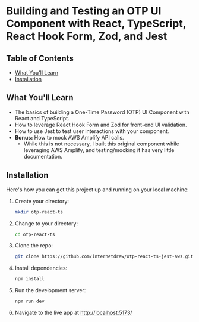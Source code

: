 # Building and Testing an OTP UI Component with React, TypeScript, React Hook Form, Zod, and Jest

## Table of Contents

- [What You'll Learn](#what-youll-learn)
- [Installation](#installation)

## What You'll Learn

- The basics of building a One-Time Password (OTP) UI Component with React and TypeScript.
- How to leverage React Hook Form and Zod for front-end UI validation.
- How to use Jest to test user interactions with your component.
- **Bonus:** How to mock AWS Amplify API calls.
  - While this is not necessary, I built this original component while leveraging AWS Amplify, and testing/mocking it has very little documentation.

## Installation

Here's how you can get this project up and running on your local machine:

1. Create your directory:

   ```sh
   mkdir otp-react-ts
   ```

2. Change to your directory:

   ```sh
   cd otp-react-ts
   ```

3. Clone the repo:

   ```sh
   git clone https://github.com/internetdrew/otp-react-ts-jest-aws.git .
   ```

4. Install dependencies:

   ```sh
   npm install
   ```

5. Run the development server:

   ```sh
   npm run dev
   ```

6. Navigate to the live app at [http://localhost:5173/](http://localhost:5173/)

